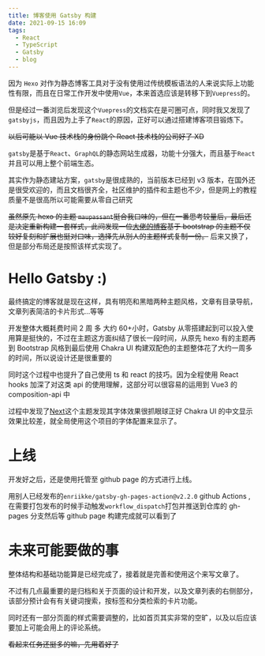 ```yaml
---
title: 博客使用 Gatsby 构建
date: 2021-09-15 16:09
tags:
  - React
  - TypeScript
  - Gatsby
  - blog
---
```


因为 `Hexo` 对作为静态博客工具对于没有使用过传统模板语法的人来说实际上功能性有限，而且在日常工作开发中使用`Vue`，本来首选应该是转移下到`Vuepress`的。

但是经过一番浏览后发现这个`Vuepress`的文档实在是可圈可点，同时我又发现了`gatsbyjs`，而且因为上手了`React`的原因，正好可以通过搭建博客项目锻炼下。

<!-- more -->

~~以后可能以 Vue 技术栈的身份跳个 React 技术栈的公司好了 XD~~

`gatsby`是基于`React`、`GraphQL`的静态网站生成器，功能十分强大，而且基于`React`并且可以用上整个前端生态。

其实作为静态建站方案，`gatsby`是很成熟的，当前版本已经到 v3 版本，在国外还是很受欢迎的，而且文档很齐全，社区维护的插件和主题也不少，但是网上的教程质量不是很高所以可能需要从零自己研究

~~虽然原先 hexo 的主题 `maupassant`挺合我口味的，但在一番思考较量后，最后还是决定重新构建一套样式，此间发现一位<a href="https://ddadaal.me/" target="_blank">大佬的博客</a>基于 bootstrap 的主题不仅较好复刻和扩展也挺对口味，选择先从别人的主题样式复制一份。~~ 后来又换了，但是部分布局还是按照该样式实现了。

# Hello Gatsby :)

最终搞定的博客就是现在这样，具有明亮和黑暗两种主题风格，文章有目录导航，文章列表简洁的卡片形式...等等

开发整体大概耗费时间 2 周 多 大约 60+小时，Gatsby 从零搭建起到可以投入使用算是挺快的，不过在主题这方面纠结了很长一段时间，从原先 hexo 有的主题再到 Bootstrap 风格到最后使用 Chakra UI 构建双配色的主题整体花了大约一周多的时间，所以说设计还是很重要的

同时这个过程中也提升了自己使用 ts 和 react 的技巧。因为全程使用 React hooks 加深了对这类 api 的使用理解，这部分可以很容易的运用到 Vue3 的 composition-api 中

过程中发现了[Next](https://github.com/next-theme)这个主题发现其字体效果很抓眼球正好 Chakra UI 的中文显示效果比较差，就全局使用这个项目的字体配置来显示了。

# 上线

开发好之后，还是使用托管至 github page 的方式进行上线。

用别人已经发布的`enriikke/gatsby-gh-pages-action@v2.2.0` github Actions ,在需要打包发布的时候手动触发`workflow_dispatch`打包并推送到仓库的 gh-pages 分支然后等 github page 构建完成就可以看到了

# 未来可能要做的事

整体结构和基础功能算是已经完成了，接着就是完善和使用这个来写文章了。

不过有几点最重要的是归档和关于页面的设计和开发，以及文章列表的右侧部分，该部分预计会有有关键词搜索，按标签和分类检索的卡片功能。

同时还有一部分页面的样式需要调整的，比如首页其实非常的空旷，以及以后应该要加上可能会用上的评论系统。

~~看起来任务还挺多的嘛，先用着好了~~
